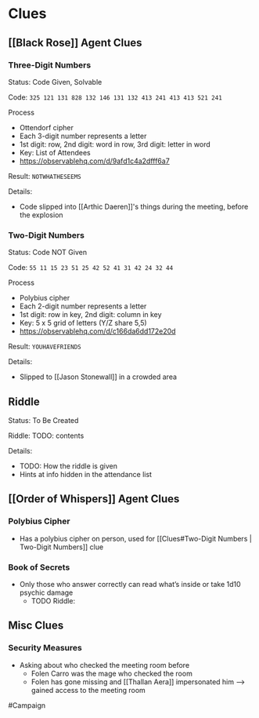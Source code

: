 # Clues
## [[Black Rose]] Agent Clues
### Three-Digit Numbers
Status: Code Given, Solvable

Code: `325 121 131 828 132 146 131 132 413 241 413 413 521 241`  

Process
- Ottendorf cipher
- Each 3-digit number represents a letter
- 1st digit: row, 2nd digit: word in row, 3rd digit: letter in word
- Key: List of Attendees 
- https://observablehq.com/d/9afd1c4a2dfff6a7

Result: `NOTWHATHESEEMS`

Details: 
- Code slipped into [[Arthic Daeren]]'s things during the meeting, before the explosion

### Two-Digit Numbers
Status: Code NOT Given  

Code: `55 11 15 23 51 25 42 52 41 31 42 24 32 44`  

Process
- Polybius cipher  
- Each 2-digit number represents a letter
- 1st digit: row in key, 2nd digit: column in key
- Key: 5 x 5 grid of letters (Y/Z share 5,5)
- https://observablehq.com/d/c166da6dd172e20d

Result: `YOUHAVEFRIENDS`

Details: 
- Slipped to [[Jason Stonewall]] in a crowded area

## Riddle
Status: To Be Created

Riddle: TODO: contents

Details: 
- TODO: How the riddle is given
- Hints at info hidden in the attendance list

## [[Order of Whispers]] Agent Clues
### Polybius Cipher
- Has a polybius cipher on person, used for  [[Clues#Two-Digit Numbers | Two-Digit Numbers]] clue

### Book of Secrets
- Only those who answer correctly can read what’s inside or take 1d10 psychic damage 
	- TODO Riddle: 

## Misc Clues
### Security Measures
- Asking about who checked the meeting room before
	- Folen Carro was the mage who checked the room
	- Folen has gone missing and [[Thallan Aera]] impersonated him --> gained access to the meeting room

#Campaign 
